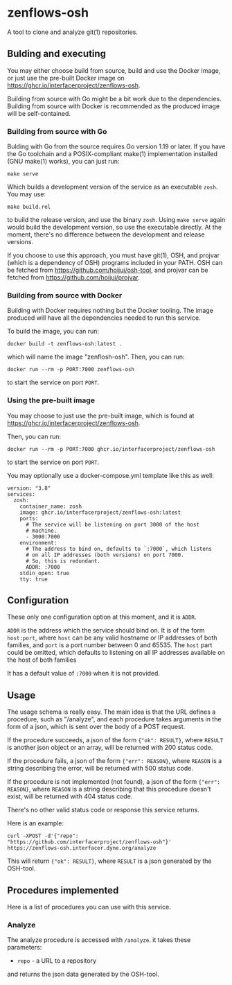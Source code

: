<!--
Written and maintained by srfsh <info@dyne.org>.
Copyright (C) 2023 Dyne.org foundation <foundation@dyne.org>.

This program is free software: you can redistribute it and/or modify
it under the terms of the GNU Affero General Public License as published by
the Free Software Foundation, either version 3 of the License, or
(at your option) any later version.

This program is distributed in the hope that it will be useful,
but WITHOUT ANY WARRANTY; without even the implied warranty of
MERCHANTABILITY or FITNESS FOR A PARTICULAR PURPOSE.  See the
GNU Affero General Public License for more details.

You should have received a copy of the GNU Affero General Public License
along with this program.  If not, see <https://www.gnu.org/licenses/>.
-->

# zenflows-osh

A tool to clone and analyze git(1) repositories.


## Bulding and executing

You may either choose build from source, build and use the Docker
image, or just use the pre-built Docker image on
https://ghcr.io/interfacerproject/zenflows-osh.

Building from source with Go might be a bit work due to the
dependencies.  Building from source with Docker is recommended as
the produced image will be self-contained.


### Building from source with Go

Bulding with Go from the source requires Go version 1.19 or later.
If you have the Go toolchain and a POSIX-compliant make(1)
implementation installed (GNU make(1) works), you can just run:

	make serve

Which builds a development version of the service as an executable
`zosh`.  You may use:

	make build.rel

to build the release version, and use the binary `zosh`.  Using
`make serve` again would build the development version, so use the
executable directly.  At the moment, there's no difference between
the development and release versions.

If you choose to use this approach, you must have git(1), OSH, and
projvar (which is a dependency of OSH) programs included in your
PATH.  OSH can be fetched from https://github.com/hoijui/osh-tool,
and projvar can be fetched from https://github.com/hoijui/projvar.


### Building from source with Docker

Building with Docker requires nothing but the Docker tooling.  The
image produced will have all the dependencies needed to run this
service.

To build the image, you can run:

	docker build -t zenflows-osh:latest .

which will name the image "zenflosh-osh".  Then, you can run:

	docker run --rm -p PORT:7000 zenflows-osh

to start the service on port `PORT`.


### Using the pre-built image

You may choose to just use the pre-built image, which is found at
https://ghcr.io/interfacerproject/zenflows-osh.

Then, you can run:

	docker run --rm -p PORT:7000 ghcr.io/interfacerproject/zenflows-osh

to start the service on port `PORT`.

You may optionally use a docker-compose.yml template like this as well:

```
version: "3.8"
services:
  zosh:
    container_name: zosh
    image: ghcr.io/interfacerproject/zenflows-osh:latest
    ports:
      # The service will be listening on port 3000 of the host
      # machine.
      - 3000:7000
    environment:
      # The address to bind on, defaults to `:7000`, which listens
      # on all IP addresses (both versions) on port 7000.
      # So, this is redundant.
      ADDR: :7000
    stdin_open: true
    tty: true
```

## Configuration

These only one configuration option at this moment, and it is `ADDR`.

`ADDR` is the address which the service should bind on.  It is of
the form `host:port`, where `host` can be any valid hostname or IP
addresses of both families, and `port` is a port number between 0
and 65535.  The `host` part could be omitted, which defaults to
listening on all IP addresses available on the host of both families

It has a default value of `:7000` when it is not provided.


## Usage

The usage schema is really easy.  The main idea is that the URL
defines a procedure, such as "/analyze", and each procedure takes
arguments in the form of a json, which is sent over the body of a
POST request.

If the procedure succeeds, a json of the form `{"ok": RESULT}`,
where `RESULT` is another json object or an array, will be returned
with 200 status code.

If the procedure fails, a json of the form `{"err": REASON}`,
where `REASON` is a string describing the error, will be returned with 500 status code.

If the procedure is not implemented (not found), a json of the form
`{"err": REASON}`, where `REASON` is a string describing that this
procedure doesn't exist, will be returned with 404 status code.

There's no other valid status code or response this service returns.

Here is an example:

	curl -XPOST -d'{"repo": "https://github.com/interfacerproject/zenflows-osh"}' https://zenflows-osh.interfacer.dyne.org/analyze

This will return `{"ok": RESULT}`, where `RESULT` is a json generated
by the OSH-tool.


## Procedures implemented

Here is a list of procedures you can use with this service.

### Analyze

The analyze procedure is accessed with `/analyze`.  it takes these parameters:

* `repo` - a URL to a repository

and returns the json data generated by the OSH-tool.
